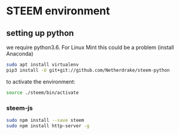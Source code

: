 # STEEM environment

## setting up python

we require python3.6. For Linux Mint this could be a problem (install Anaconda)

```bash
sudo apt install virtualenv
pip3 install -U git+git://github.com/Netherdrake/steem-python
```
to activate the environment:
```bash
source ./steem/bin/activate
```


### steem-js



```bash
sudo npm install --save steem
sudo npm install http-server -g
```